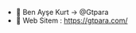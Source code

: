 - 👋 Ben Ayşe Kurt -> @Gtpara
- 👀 Web Sitem : https://gtpara.com/

<!---
Gtpara/Gtpara is a ✨ special ✨ repository because its `README.md` (this file) appears on your GitHub profile.
You can click the Preview link to take a look at your changes.
--->
